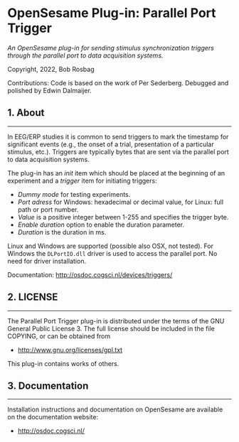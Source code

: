 OpenSesame Plug-in: Parallel Port Trigger
==========

*An OpenSesame plug-in for sending stimulus synchronization triggers through the parallel port to data acquisition systems.*  

Copyright, 2022, Bob Rosbag  

Contributions: Code is based on the work of Per Sederberg. Debugged and polished by Edwin Dalmaijer.


## 1. About
--------

In EEG/ERP studies it is common to send triggers to mark the timestamp for significant events (e.g., the onset of a trial, presentation of a particular stimulus, etc.). Triggers are typically bytes that are sent via the parallel port to data acquisition systems.

The plug-in has an *init* item which should be placed at the beginning of an experiment and a *trigger* item for initiating triggers:

- *Dummy mode* for testing experiments.
- *Port adress* for Windows: hexadecimal or decimal value, for Linux: full path or port number.
- *Value* is a positive integer between 1-255 and specifies the trigger byte.
- *Enable duration* option to enable the duration parameter.
- *Duration* is the duration in ms.


Linux and Windows are supported (possible also OSX, not tested). For Windows the `DLPortIO.dll` driver is used to access the parallel port. No need for driver installation.


Documentation: <http://osdoc.cogsci.nl/devices/triggers/>


## 2. LICENSE
----------

The Parallel Port Trigger plug-in is distributed under the terms of the GNU General Public License 3.
The full license should be included in the file COPYING, or can be obtained from

- <http://www.gnu.org/licenses/gpl.txt>

This plug-in contains works of others.


## 3. Documentation
----------------

Installation instructions and documentation on OpenSesame are available on the documentation website:

- <http://osdoc.cogsci.nl/>
